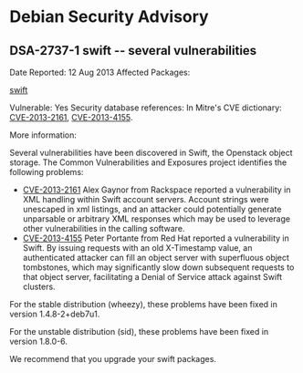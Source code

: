 
Debian Security Advisory
========================


DSA-2737-1 swift -- several vulnerabilities
-------------------------------------------



Date Reported:
12 Aug 2013
Affected Packages:

[swift](https://packages.debian.org/src:swift)

Vulnerable:
Yes
Security database references:
In Mitre's CVE dictionary: [CVE-2013-2161](https://security-tracker.debian.org/tracker/CVE-2013-2161), [CVE-2013-4155](https://security-tracker.debian.org/tracker/CVE-2013-4155).  

More information:

Several vulnerabilities have been discovered in Swift, the Openstack
object storage. The Common Vulnerabilities and Exposures project
identifies the following problems:


* [CVE-2013-2161](https://security-tracker.debian.org/tracker/CVE-2013-2161)
Alex Gaynor from Rackspace reported a vulnerability in XML
 handling within Swift account servers. Account strings were
 unescaped in xml listings, and an attacker could potentially
 generate unparsable or arbitrary XML responses which may be
 used to leverage other vulnerabilities in the calling software.
* [CVE-2013-4155](https://security-tracker.debian.org/tracker/CVE-2013-4155)
Peter Portante from Red Hat reported a vulnerability in Swift.
 By issuing requests with an old X-Timestamp value, an
 authenticated attacker can fill an object server with superfluous
 object tombstones, which may significantly slow down subsequent
 requests to that object server, facilitating a Denial of Service
 attack against Swift clusters.


For the stable distribution (wheezy), these problems have been fixed in
version 1.4.8-2+deb7u1.


For the unstable distribution (sid), these problems have been fixed in
version 1.8.0-6.


We recommend that you upgrade your swift packages.





